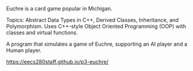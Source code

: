 Euchre is a card game popular in Michigan.

Topics: Abstract Data Types in C++, Derived Classes, Inheritance, and Polymorphism. Uses C++-style Object Oriented Programming (OOP) with classes and virtual functions.

A program that simulates a game of Euchre, supporting an AI player and a Human player.


https://eecs280staff.github.io/p3-euchre/
